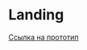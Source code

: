 # Landing
[Ссылка на прототип](https://www.figma.com/file/sZMWl8wiWppWKbFeFEtyfK/Untitled?type=design&node-id=0%3A1&mode=design&t=P7qrfo3jVsCCsp8u-1)
